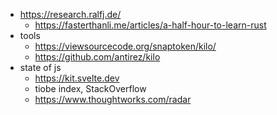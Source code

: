 
* https://research.ralfj.de/
  * https://fasterthanli.me/articles/a-half-hour-to-learn-rust
* tools
  * https://viewsourcecode.org/snaptoken/kilo/
  * https://github.com/antirez/kilo
* state of js
  * https://kit.svelte.dev 
  * tiobe index, StackOverflow 
  * https://www.thoughtworks.com/radar
